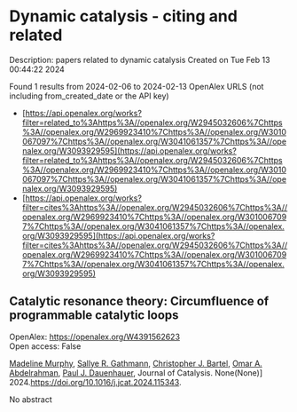 # Dynamic catalysis - citing and related
Description: papers related to dynamic catalysis
Created on Tue Feb 13 00:44:22 2024

Found 1 results from 2024-02-06 to 2024-02-13
OpenAlex URLS (not including from_created_date or the API key)
- [https://api.openalex.org/works?filter=related_to%3Ahttps%3A//openalex.org/W2945032606%7Chttps%3A//openalex.org/W2969923410%7Chttps%3A//openalex.org/W3010067097%7Chttps%3A//openalex.org/W3041061357%7Chttps%3A//openalex.org/W3093929595](https://api.openalex.org/works?filter=related_to%3Ahttps%3A//openalex.org/W2945032606%7Chttps%3A//openalex.org/W2969923410%7Chttps%3A//openalex.org/W3010067097%7Chttps%3A//openalex.org/W3041061357%7Chttps%3A//openalex.org/W3093929595)
- [https://api.openalex.org/works?filter=cites%3Ahttps%3A//openalex.org/W2945032606%7Chttps%3A//openalex.org/W2969923410%7Chttps%3A//openalex.org/W3010067097%7Chttps%3A//openalex.org/W3041061357%7Chttps%3A//openalex.org/W3093929595](https://api.openalex.org/works?filter=cites%3Ahttps%3A//openalex.org/W2945032606%7Chttps%3A//openalex.org/W2969923410%7Chttps%3A//openalex.org/W3010067097%7Chttps%3A//openalex.org/W3041061357%7Chttps%3A//openalex.org/W3093929595)

## Catalytic resonance theory: Circumfluence of programmable catalytic loops   

OpenAlex: https://openalex.org/W4391562623    
Open access: False
    
[Madeline Murphy](https://openalex.org/A5051959855), [Sallye R. Gathmann](https://openalex.org/A5030610409), [Christopher J. Bartel](https://openalex.org/A5065773454), [Omar A. Abdelrahman](https://openalex.org/A5022932212), [Paul J. Dauenhauer](https://openalex.org/A5003718847), Journal of Catalysis. None(None)] 2024.https://doi.org/10.1016/j.jcat.2024.115343.
    
No abstract    

    
